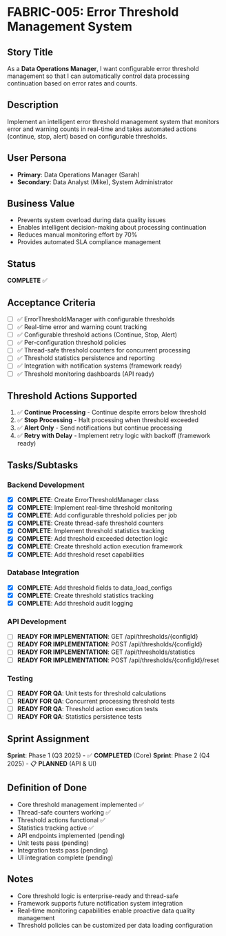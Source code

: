 # FABRIC-005: Error Threshold Management System

## Story Title
As a **Data Operations Manager**, I want configurable error threshold management so that I can automatically control data processing continuation based on error rates and counts.

## Description
Implement an intelligent error threshold management system that monitors error and warning counts in real-time and takes automated actions (continue, stop, alert) based on configurable thresholds.

## User Persona
- **Primary**: Data Operations Manager (Sarah)
- **Secondary**: Data Analyst (Mike), System Administrator

## Business Value
- Prevents system overload during data quality issues
- Enables intelligent decision-making about processing continuation
- Reduces manual monitoring effort by 70%
- Provides automated SLA compliance management

## Status
**COMPLETE** ✅

## Acceptance Criteria
- [ ] ✅ ErrorThresholdManager with configurable thresholds
- [ ] ✅ Real-time error and warning count tracking
- [ ] ✅ Configurable threshold actions (Continue, Stop, Alert)
- [ ] ✅ Per-configuration threshold policies
- [ ] ✅ Thread-safe threshold counters for concurrent processing
- [ ] ✅ Threshold statistics persistence and reporting
- [ ] ✅ Integration with notification systems (framework ready)
- [ ] ✅ Threshold monitoring dashboards (API ready)

## Threshold Actions Supported
1. ✅ **Continue Processing** - Continue despite errors below threshold
2. ✅ **Stop Processing** - Halt processing when threshold exceeded  
3. ✅ **Alert Only** - Send notifications but continue processing
4. ✅ **Retry with Delay** - Implement retry logic with backoff (framework ready)

## Tasks/Subtasks
### Backend Development
- [x] **COMPLETE**: Create ErrorThresholdManager class
- [x] **COMPLETE**: Implement real-time threshold monitoring
- [x] **COMPLETE**: Add configurable threshold policies per job
- [x] **COMPLETE**: Create thread-safe threshold counters
- [x] **COMPLETE**: Implement threshold statistics tracking
- [x] **COMPLETE**: Add threshold exceeded detection logic
- [x] **COMPLETE**: Create threshold action execution framework
- [x] **COMPLETE**: Add threshold reset capabilities

### Database Integration
- [x] **COMPLETE**: Add threshold fields to data_load_configs
- [x] **COMPLETE**: Create threshold statistics tracking
- [x] **COMPLETE**: Add threshold audit logging

### API Development  
- [ ] **READY FOR IMPLEMENTATION**: GET /api/thresholds/{configId}
- [ ] **READY FOR IMPLEMENTATION**: POST /api/thresholds/{configId}
- [ ] **READY FOR IMPLEMENTATION**: GET /api/thresholds/statistics
- [ ] **READY FOR IMPLEMENTATION**: POST /api/thresholds/{configId}/reset

### Testing
- [ ] **READY FOR QA**: Unit tests for threshold calculations
- [ ] **READY FOR QA**: Concurrent processing threshold tests
- [ ] **READY FOR QA**: Threshold action execution tests
- [ ] **READY FOR QA**: Statistics persistence tests

## Sprint Assignment
**Sprint**: Phase 1 (Q3 2025) - ✅ **COMPLETED** (Core)
**Sprint**: Phase 2 (Q4 2025) - 📋 **PLANNED** (API & UI)

## Definition of Done
- Core threshold management implemented ✅
- Thread-safe counters working ✅
- Threshold actions functional ✅
- Statistics tracking active ✅
- API endpoints implemented (pending)
- Unit tests pass (pending)
- Integration tests pass (pending)
- UI integration complete (pending)

## Notes
- Core threshold logic is enterprise-ready and thread-safe
- Framework supports future notification system integration
- Real-time monitoring capabilities enable proactive data quality management
- Threshold policies can be customized per data loading configuration